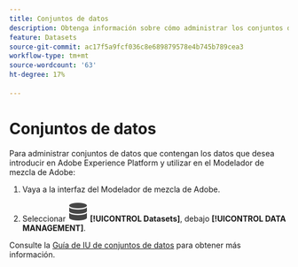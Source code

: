 ```yaml
---
title: Conjuntos de datos
description: Obtenga información sobre cómo administrar los conjuntos de datos necesarios para la ingesta de datos en el Modelador de mezcla de Adobe.
feature: Datasets
source-git-commit: ac17f5a9fcf036c8e689879578e4b745b789cea3
workflow-type: tm+mt
source-wordcount: '63'
ht-degree: 17%

---
```



# Conjuntos de datos

Para administrar conjuntos de datos que contengan los datos que desea introducir en Adobe Experience Platform y utilizar en el Modelador de mezcla de Adobe:

1. Vaya a la interfaz del Modelador de mezcla de Adobe.

1. Seleccionar ![Datos](../assets/icons/Data.svg) **[!UICONTROL Datasets]**, debajo **[!UICONTROL DATA MANAGEMENT]**.

Consulte la [Guía de IU de conjuntos de datos](https://experienceleague.adobe.com/docs/experience-platform/catalog/datasets/user-guide.html?lang=es) para obtener más información.
